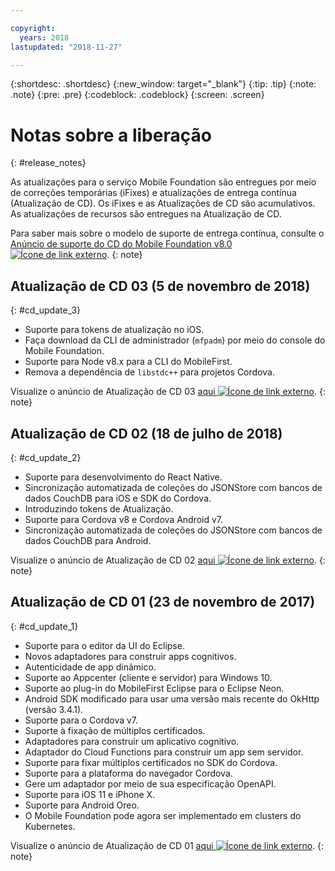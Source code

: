 ```yaml
---

copyright:
  years: 2018
lastupdated: "2018-11-27"

---
```


{:shortdesc: .shortdesc}
{:new_window: target="_blank"}
{:tip: .tip}
{:note: .note}
{:pre: .pre}
{:codeblock: .codeblock}
{:screen: .screen}

# Notas sobre a liberação
{: #release_notes}

As atualizações para o serviço Mobile Foundation são entregues por meio de correções temporárias (iFixes) e atualizações de entrega contínua (Atualização de CD). Os iFixes e as Atualizações de CD são acumulativos. As atualizações de recursos são entregues na Atualização de CD.

Para saber mais sobre o modelo de suporte de entrega contínua, consulte o [Anúncio de suporte do CD do Mobile Foundation v8.0 ![Ícone de link externo](../../icons/launch-glyph.svg "Ícone de link externo")](https://www-01.ibm.com/common/ssi/ShowDoc.wss?docURL=/common/ssi/rep_ca/0/897/ENUS217-390/index.html&request_locale=en).
{: note}

## Atualização de CD 03 (5 de novembro de 2018)
{: #cd_update_3}

* Suporte para tokens de atualização no iOS.
* Faça download da CLI de administrador (`mfpadm`) por meio do console do Mobile Foundation.
* Suporte para Node v8.x para a CLI do MobileFirst.
* Remova a dependência de `libstdc++` para projetos Cordova.

Visualize o anúncio de Atualização de CD 03 [aqui ![Ícone de link externo](../../icons/launch-glyph.svg "Ícone de link externo")](https://mobilefirstplatform.ibmcloud.com/blog/2018/11/15/8-0-cd-update-release/).
{: note}

## Atualização de CD 02 (18 de julho de 2018)
{: #cd_update_2}

* Suporte para desenvolvimento do React Native.
* Sincronização automatizada de coleções do JSONStore com bancos de dados CouchDB para iOS e SDK do Cordova.
* Introduzindo tokens de Atualização.
* Suporte para Cordova v8 e Cordova Android v7.
* Sincronização automatizada de coleções do JSONStore com bancos de dados CouchDB para Android.

Visualize o anúncio de Atualização de CD 02 [aqui ![Ícone de link externo](../../icons/launch-glyph.svg "Ícone de link externo")](https://mobilefirstplatform.ibmcloud.com/blog/2018/07/24/8-0-cd-update-release/).
{: note}

## Atualização de CD 01 (23 de novembro de 2017)
{: #cd_update_1}

* Suporte para o editor da UI do Eclipse.
* Novos adaptadores para construir apps cognitivos.
* Autenticidade de app dinâmico.
* Suporte ao Appcenter (cliente e servidor) para Windows 10.
* Suporte ao plug-in do MobileFirst Eclipse para o Eclipse Neon.
* Android SDK modificado para usar uma versão mais recente do OkHttp (versão 3.4.1).
* Suporte para o Cordova v7.
* Suporte à fixação de múltiplos certificados.
* Adaptadores para construir um aplicativo cognitivo.
* Adaptador do Cloud Functions para construir um app sem servidor.
* Suporte para fixar múltiplos certificados no SDK do Cordova.
* Suporte para a plataforma do navegador Cordova.
* Gere um adaptador por meio de sua especificação OpenAPI.
* Suporte para iOS 11 e iPhone X.
* Suporte para Android Oreo.
* O Mobile Foundation pode agora ser implementado em clusters do Kubernetes.


Visualize o anúncio de Atualização de CD 01 [aqui ![Ícone de link externo](../../icons/launch-glyph.svg "Ícone de link externo")](https://mobilefirstplatform.ibmcloud.com/blog/2017/11/27/8-0-cd-update-release/).
{: note}

